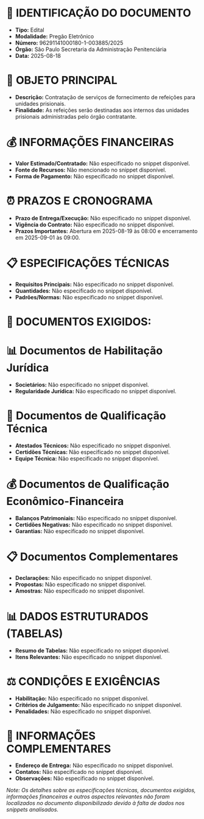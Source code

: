 # 📄 IDENTIFICAÇÃO DO DOCUMENTO
- **Tipo:** Edital
- **Modalidade:** Pregão Eletrônico
- **Número:** 96291141000180-1-003885/2025
- **Órgão:** São Paulo Secretaria da Administração Penitenciária
- **Data:** 2025-08-18

# 🎯 OBJETO PRINCIPAL
- **Descrição:** Contratação de serviços de fornecimento de refeições para unidades prisionais.
- **Finalidade:** As refeições serão destinadas aos internos das unidades prisionais administradas pelo órgão contratante.

# 💰 INFORMAÇÕES FINANCEIRAS
- **Valor Estimado/Contratado:** Não especificado no snippet disponível.
- **Fonte de Recursos:** Não mencionado no snippet disponível.
- **Forma de Pagamento:** Não especificado no snippet disponível.

# ⏰ PRAZOS E CRONOGRAMA
- **Prazo de Entrega/Execução:** Não especificado no snippet disponível.
- **Vigência do Contrato:** Não especificado no snippet disponível.
- **Prazos Importantes:** Abertura em 2025-08-19 às 08:00 e encerramento em 2025-09-01 às 09:00.

# 📋 ESPECIFICAÇÕES TÉCNICAS
- **Requisitos Principais:** Não especificado no snippet disponível.
- **Quantidades:** Não especificado no snippet disponível.
- **Padrões/Normas:** Não especificado no snippet disponível.

# 📑 DOCUMENTOS EXIGIDOS:
# 📊 Documentos de Habilitação Jurídica
- **Societários:** Não especificado no snippet disponível.
- **Regularidade Jurídica:** Não especificado no snippet disponível.

# 💼 Documentos de Qualificação Técnica
- **Atestados Técnicos:** Não especificado no snippet disponível.
- **Certidões Técnicas:** Não especificado no snippet disponível.
- **Equipe Técnica:** Não especificado no snippet disponível.

# 💰 Documentos de Qualificação Econômico-Financeira
- **Balanços Patrimoniais:** Não especificado no snippet disponível.
- **Certidões Negativas:** Não especificado no snippet disponível.
- **Garantias:** Não especificado no snippet disponível.

# 📋 Documentos Complementares
- **Declarações:** Não especificado no snippet disponível.
- **Propostas:** Não especificado no snippet disponível.
- **Amostras:** Não especificado no snippet disponível.

# 📊 DADOS ESTRUTURADOS (TABELAS)
- **Resumo de Tabelas:** Não especificado no snippet disponível.
- **Itens Relevantes:** Não especificado no snippet disponível.

# ⚖️ CONDIÇÕES E EXIGÊNCIAS
- **Habilitação:** Não especificado no snippet disponível.
- **Critérios de Julgamento:** Não especificado no snippet disponível.
- **Penalidades:** Não especificado no snippet disponível.

# 📍 INFORMAÇÕES COMPLEMENTARES
- **Endereço de Entrega:** Não especificado no snippet disponível.
- **Contatos:** Não especificado no snippet disponível.
- **Observações:** Não especificado no snippet disponível.

*Note: Os detalhes sobre as especificações técnicas, documentos exigidos, informações financeiras e outros aspectos relevantes não foram localizados no documento disponibilizado devido à falta de dados nos snippets analisados.*
